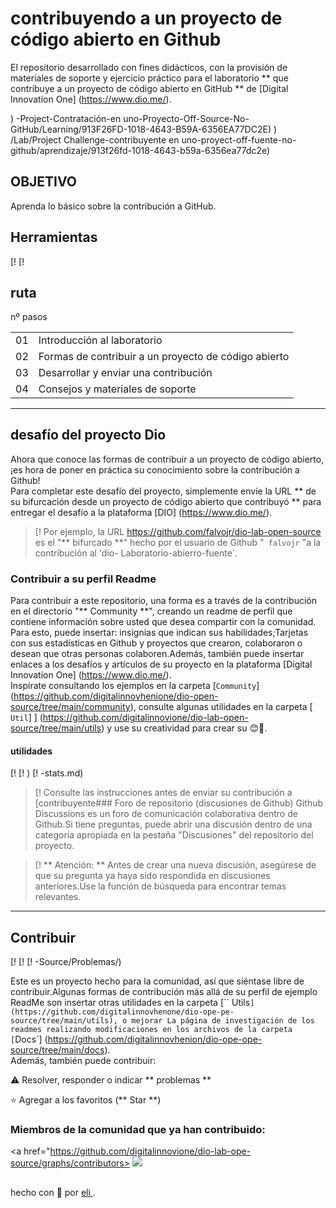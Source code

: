 <h1>
<a href = sopla
<img align = "centro" width = "40px" src = "https://hermes.digitalinnovation.one/assets/diome/logo-minimized.png"> </a>
<span> contribuyendo a un proyecto de código abierto en Github </span>
</h1>

El repositorio desarrollado con fines didácticos, con la provisión de materiales de soporte y ejercicio práctico para el laboratorio ** que contribuye a un proyecto de código abierto en GitHub ** de [Digital Innovation One] (https://www.dio.me/).

) -Project-Contratación-en uno-Proyecto-Off-Source-No-GitHub/Learning/913F26FD-1018-4643-B59A-6356EA77DC2E)
) /Lab/Project Challenge-contribuyente en uno-proyect-off-fuente-no-github/aprendizaje/913f26fd-1018-4643-b59a-6356ea77dc2e)

## OBJETIVO
Aprenda lo básico sobre la contribución a GitHub.

## Herramientas
[!
[!

## ruta
<Table>
<thead>
<Tr align = "izquierda">
<hh> nº </h>
<hh> pasos </h>
</tr>
</thead>
<tbody align = "izquierda">
<tr>
<TD> 01 </td>
<TD> Introducción al laboratorio </td>
</tr>
<tr>
<TD> 02 </td>
<TD> Formas de contribuir a un proyecto de código abierto </td>
</tr>
<tr>
<TD> 03 </td>
<TD> Desarrollar y enviar una contribución </td>
</tr>
<tr>
<TD> 04 </td>
<TD> Consejos y materiales de soporte </td>
</tr>
</tbody>
</table>

---
## desafío del proyecto Dio
Ahora que conoce las formas de contribuir a un proyecto de código abierto, ¡es hora de poner en práctica su conocimiento sobre la contribución a Github!<br>
Para completar este desafío del proyecto, simplemente envíe la URL ** de su bifurcación desde un proyecto de código abierto que contribuyó ** para entregar el desafío a la plataforma [DIO] (https://www.dio.me/).

> [!
> Por ejemplo, la URL https://github.com/falvojr/dio-lab-open-source es el "** bifurcado **" hecho por el usuario de Github "` falvojr` "a la contribución al 'dio- Laboratorio-abierro-fuente`.

### Contribuir a su perfil Readme
Para contribuir a este repositorio, una forma es a través de la contribución en el directorio "** Community **", creando un readme de perfil que contiene información sobre usted que desea compartir con la comunidad.<br>
Para esto, puede insertar: insignias que indican sus habilidades;Tarjetas con sus estadísticas en Github y proyectos que crearon, colaboraron o desean que otras personas colaboren.Además, también puede insertar enlaces a los desafíos y artículos de su proyecto en la plataforma [Digital Innovation One] (https://www.dio.me/).<br>
Inspírate consultando los ejemplos en la carpeta [`Community`] (https://github.com/digitalinnovhenione/dio-open-source/tree/main/community), consulte algunas utilidades en la carpeta [` Util`] ] (https://github.com/digitalinnovione/dio-lab-open-source/tree/main/utils) y use su creatividad para crear su 😊💙.

#### utilidades

[!
[! )
[! -stats.md)

> [!
> Consulte las instrucciones antes de enviar su contribución a [contribuyente### Foro de repositorio (discusiones de Github)
Github Discussions es un foro de comunicación colaborativa dentro de Github.Si tiene preguntas, puede abrir una discusión dentro de una categoría apropiada en la pestaña "Discusiones" del repositorio del proyecto.

> [!
> ** Atención: ** Antes de crear una nueva discusión, asegúrese de que su pregunta ya haya sido respondida en discusiones anteriores.Use la función de búsqueda para encontrar temas relevantes.

---

## Contribuir
[!
[!
[! -Source/Problemas/)

Este es un proyecto hecho para la comunidad, así que siéntase libre de contribuir.Algunas formas de contribución más allá de su perfil de ejemplo ReadMe son insertar otras utilidades en la carpeta [`` Utils`] (https://github.com/digitalinnovhenone/dio-ope-pe-source/tree/main/utils), o mejorar La página de investigación de los readmes realizando modificaciones en los archivos de la carpeta [`Docs`] (https://github.com/digitalinnovhenion/dio-ope-ope-source/tree/main/docs).<br>
Además, también puede contribuir:

⚠️ Resolver, responder o indicar ** problemas **

⭐ Agregar a los favoritos (** Star **)

### Miembros de la comunidad que ya han contribuido:
<a href="https://github.com/digitalinnovione/dio-lab-ope-source/graphs/contributors>
<Img src = "https://contrib.rocks/image?repo=digitalinnovionone/dio-lab-open-source"/>
</a>

##
<div align = "centro"> hecho con 💙 por <a href="https://github.com/elidianaandrade"> eli </a>.
